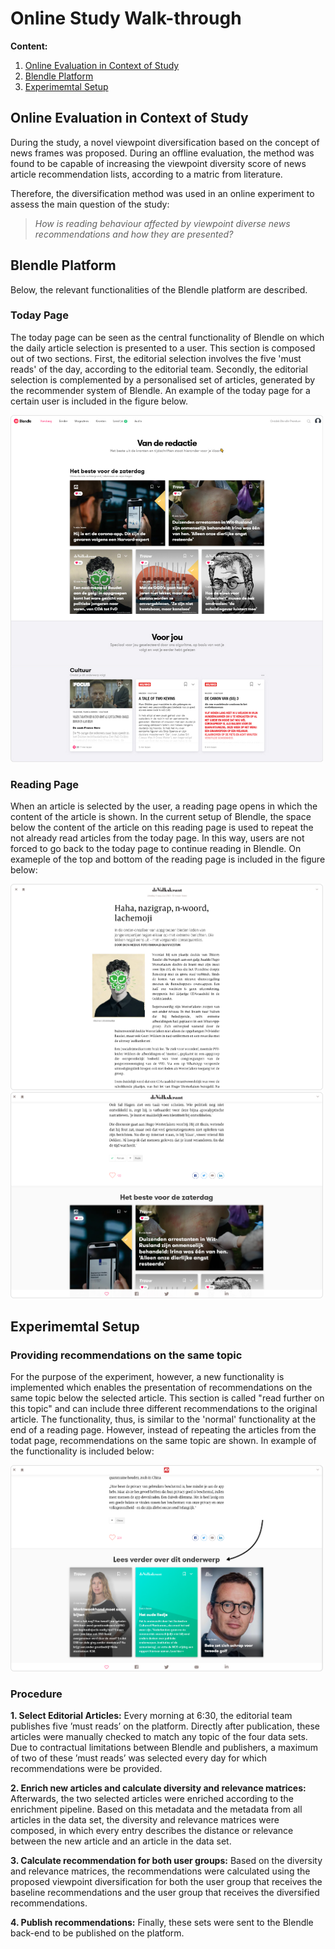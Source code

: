 # Online Study Walk-through

__Content:__
1. [Online Evaluation in Context of Study](#online-evaluation-in-context-of-study)
2. [Blendle Platform](#blendle-platform)
3. [Experimemtal Setup](#experimemtal-setup)

## Online Evaluation in Context of Study

During the study, a novel viewpoint diversification based on the concept of news frames was proposed. During an offline evaluation, the method was found to be capable of increasing the viewpoint diversity score of news article recommendation lists, according to a matric from literature.

Therefore, the diversification method was used in an online experiment to assess the main question of the study:

> _How is reading behaviour affected by viewpoint diverse news recommendations and how they are presented?_

## Blendle Platform
Below, the relevant functionalities of the Blendle platform are described.

### Today Page

The today page can be seen as the central functionality of Blendle on which the daily article selection is presented to a user. This section is composed out of two sections. First, the editorial selection involves the five 'must reads' of the day, according to the editorial team. Secondly, the editorial selection is complemented by a personalised set of articles, generated by the recommender system of Blendle. An example of the today page for a certain user is included in the figure below.

<img src="https://github.com/MatsMulder95/FAccT2021-OperationalizingFraming/blob/main/4.%20Online%20Study/images/today.jpg" width="500" />


### Reading Page

When an article is selected by the user, a reading page opens in which the content of the article is shown. In the current setup of Blendle, the space below the content of the article on this reading page is used to repeat the not already read articles from the today page. In this way, users are not forced to go back to the today page to continue reading in Blendle. On exameple of the top and bottom of the reading page is included in the figure below:

<p float="left">
  <img src="https://github.com/MatsMulder95/FAccT2021-OperationalizingFraming/blob/main/4.%20Online%20Study/images/view2.jpg" width="500" />
  <img src="https://github.com/MatsMulder95/FAccT2021-OperationalizingFraming/blob/main/4.%20Online%20Study/images/view3.jpg" width="500" /> 
</p>


## Experimemtal Setup


### Providing recommendations on the same topic

For the purpose of the experiment, however, a new functionality is implemented which enables the presentation of recommendations on the same topic below the selected article. This section is called "read further on this topic" and can include three different recommendations to the original article. The functionality, thus, is similar to the 'normal' functionality at the end of a reading page. However, instead of repeating the articles from the todat page, recommendations on the same topic are shown. In example of the functionality is included below:

<img src="https://github.com/MatsMulder95/FAccT2021-OperationalizingFraming/blob/main/4.%20Online%20Study/images/view4.jpg" width="500" />

### Procedure

__1. Select Editorial Articles:__
Every morning at 6:30, the editorial team publishes five ’must reads’ on the platform. Directly after publication, these articles were manually checked to match
any topic of the four data sets. Due to contractual limitations between Blendle and publishers, a maximum of two of these ’must reads’
was selected every day for which recommendations were be provided.

__2. Enrich new articles and calculate diversity and relevance matrices:__
Afterwards, the two selected articles were enriched according to the enrichment pipeline. Based on this metadata and the metadata from all articles
in the data set, the diversity and relevance matrices were composed, in which every
entry describes the distance or relevance between the new article and an article in
the data set.

__3. Calculate recommendation for both user groups:__
Based on the diversity and relevance matrices, the recommendations were calculated using the proposed viewpoint diversification for both the user group that receives the baseline recommendations and the user group that receives the diversified recommendations.

__4. Publish recommendations:__
Finally, these sets were sent to the Blendle back-end to be published on the platform.
